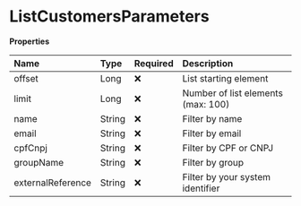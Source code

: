 # ListCustomersParameters

**Properties**

| Name              | Type   | Required | Description                        |
| :---------------- | :----- | :------- | :--------------------------------- |
| offset            | Long   | ❌       | List starting element              |
| limit             | Long   | ❌       | Number of list elements (max: 100) |
| name              | String | ❌       | Filter by name                     |
| email             | String | ❌       | Filter by email                    |
| cpfCnpj           | String | ❌       | Filter by CPF or CNPJ              |
| groupName         | String | ❌       | Filter by group                    |
| externalReference | String | ❌       | Filter by your system identifier   |

<!-- This file was generated by liblab | https://liblab.com/ -->
